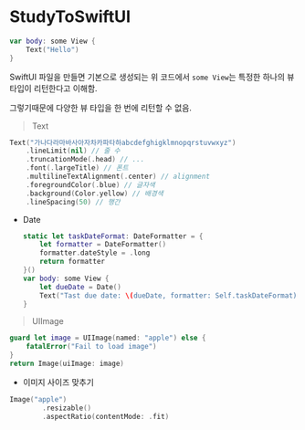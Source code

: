 # StudyToSwiftUI

```swift
var body: some View {
    Text("Hello")
}
```

SwiftUI 파일을 만들면 기본으로 생성되는 위 코드에서 `some View`는 특정한 하나의 뷰 타입이 리턴한다고 이해함.

그렇기때문에 다양한 뷰 타입을 한 번에 리턴할 수 없음.

> Text

```swift
Text("가나다라마바사아자차카파타하abcdefghigklmnopqrstuvwxyz")
    .lineLimit(nil) // 줄 수
    .truncationMode(.head) // ...
    .font(.largeTitle) // 폰트
    .multilineTextAlignment(.center) // alignment
    .foregroundColor(.blue) // 글자색
    .background(Color.yellow) // 배경색
    .lineSpacing(50) // 행간
```

- Date	

	```swift
	static let taskDateFormat: DateFormatter = {
	    let formatter = DateFormatter()
	    formatter.dateStyle = .long
	    return formatter
	}()
	var body: some View {
	    let dueDate = Date()
	    Text("Tast due date: \(dueDate, formatter: Self.taskDateFormat)")
	}
	```

> UIImage

```swift
guard let image = UIImage(named: "apple") else {
    fatalError("Fail to load image")
}
return Image(uiImage: image)
``` 

- 이미지 사이즈 맞추기

```swift
Image("apple")
        .resizable()
        .aspectRatio(contentMode: .fit)
```